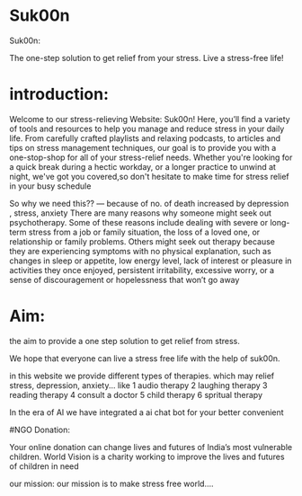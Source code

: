 # Suk00n

Suk00n:


The one-step solution to get relief from your stress. Live a stress-free life!

# introduction:

Welcome to our stress-relieving Website: Suk00n! Here, you’ll find a variety of tools and resources to help you manage and reduce stress in your daily life. From carefully crafted playlists and relaxing podcasts, to articles and tips on stress management techniques, our goal is to provide you with a one-stop-shop for all of your stress-relief needs. Whether you're looking for a quick break during a hectic workday, or a longer practice to unwind at night, we've got you covered,so don't hesitate to make time for stress relief in your busy schedule

So why we need this??
—  because of no. of death increased by depression , stress, anxiety
There are many reasons why someone might seek out psychotherapy. Some of these reasons include dealing with severe or long-term stress from a job or family situation, the loss of a loved one, or relationship or family problems. Others might seek out therapy because they are experiencing symptoms with no physical explanation, such as changes in sleep or appetite, low energy level, lack of interest or pleasure in activities they once enjoyed, persistent irritability, excessive worry, or a sense of discouragement or hopelessness that won’t go away




# Aim: 

the aim to provide a one step solution to get relief from stress.

We hope that everyone can live a stress free life with the help of suk00n.

in this website we provide different types of therapies. which may relief stress, depression, anxiety...
like 
1 audio therapy 
2 laughing therapy
3 reading therapy
4 consult a doctor 
5 child therapy
6 spritual therapy

In the era of AI we have integrated a ai chat bot for your better convenient

#NGO Donation:

Your online donation can change lives and futures of India’s most vulnerable children. World Vision is a charity working to improve the lives and futures of children in need

our mission:
our mission is to make stress free world….


